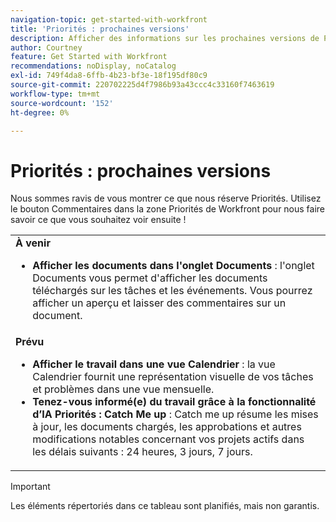 ```yaml
---
navigation-topic: get-started-with-workfront
title: 'Priorités : prochaines versions'
description: Afficher des informations sur les prochaines versions de Priorités
author: Courtney
feature: Get Started with Workfront
recommendations: noDisplay, noCatalog
exl-id: 749f4da8-6ffb-4b23-bf3e-18f195df80c9
source-git-commit: 220702225d4f7986b93a43ccc4c33160f7463619
workflow-type: tm+mt
source-wordcount: '152'
ht-degree: 0%

---
```


# Priorités : prochaines versions

Nous sommes ravis de vous montrer ce que nous réserve Priorités. Utilisez le bouton Commentaires dans la zone Priorités de Workfront pour nous faire savoir ce que vous souhaitez voir ensuite !



<table>
  <tr>
    <td><strong>À venir</strong>
    <ul>

<li><strong>Afficher les documents dans l'onglet Documents</strong> : l'onglet Documents vous permet d'afficher les documents téléchargés sur les tâches et les événements. Vous pourrez afficher un aperçu et laisser des commentaires sur un document. </li>
    </ul>
    </td>
  </tr>
  <tr>
    <td><strong>Prévu</strong>
    <ul>
    <li><strong>Afficher le travail dans une vue Calendrier</strong> : la vue Calendrier fournit une représentation visuelle de vos tâches et problèmes dans une vue mensuelle.</li>
    <li><strong>Tenez-vous informé(e) du travail grâce à la fonctionnalité d’IA Priorités : Catch Me up </strong> : Catch me up résume les mises à jour, les documents chargés, les approbations et autres modifications notables concernant vos projets actifs dans les délais suivants : 24 heures, 3 jours, 7 jours.</li>
    </ul>
    </td>
  </tr>
</table>



>[!IMPORTANT]
>
>Les éléments répertoriés dans ce tableau sont planifiés, mais non garantis.




<!--

<table>
  <tr>
    <td><strong>Upcoming</strong>
   <p>More upcoming features will be added soon</p>
    </td>
  </tr>
  <tr>
    <td><strong>Planned</strong>
<p>More planned features will be added soon</p>
    </td>
  </tr>
</table> -->